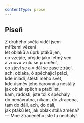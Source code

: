 ```yaml
---
contentType: prose
---
```


## Píseň

Z druhého světa viděl jsem  
mřížemi vězení  
let oblaků a úprk ptáků jen,  
co vzejde, přejde jako letmý sen  
a znovu v nic se promění,  
co zjeví se a v dál se zase ztrácí,  
ach, oblaka, ó spěchající ptáci,  
kde mládí, štěstí mého svět,  
kde úsměv jeho čarovný a nestálý  
jak oblak spěch a ptačí let,  
kam, radosti, jste tolik spěchaly  
do nenávratna, nikam, do ztracena,  
tam do dáli, ach, do dáli,  
jak ptáků let, jak oblak stálá změna?  
— Mne ztraceného jste tu nechaly!
